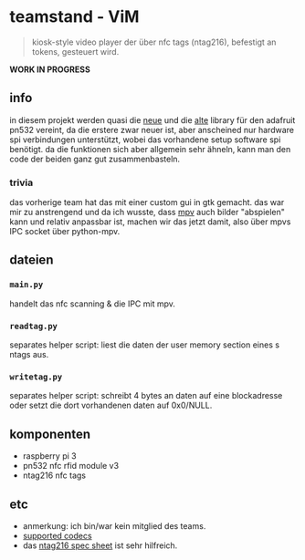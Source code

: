 # teamstand - ViM

> kiosk-style video player der über nfc tags (ntag216), befestigt an tokens, gesteuert wird.

**WORK IN PROGRESS**

## info

in diesem projekt werden quasi die [neue](https://github.com/adafruit/Adafruit_CircuitPython_PN532/blob/master/examples/pn532_readwrite_ntag2xx.py)
und die [alte](https://github.com/adafruit/Adafruit_Python_PN532/blob/master/Adafruit_PN532/PN532.py) library für den adafruit pn532 vereint, da die erstere zwar neuer ist, aber anscheined nur hardware spi verbindungen unterstützt, wobei das vorhandene setup software spi benötigt.
da die funktionen sich aber allgemein sehr ähneln, kann man den code der beiden ganz gut zusammenbasteln.

### trivia

das vorherige team hat das mit einer custom gui in gtk gemacht. das war mir zu anstrengend und da ich wusste, dass [mpv](https://github.com/mpv-player/mpv) auch bilder "abspielen" kann und relativ anpassbar ist, machen wir das jetzt damit, also über mpvs IPC socket über python-mpv.

## dateien

### `main.py`
handelt das nfc scanning & die IPC mit mpv.

### `readtag.py`
separates helper script: liest die daten der user memory section eines s ntags aus.

### `writetag.py`
separates helper script: schreibt 4 bytes an daten auf eine blockadresse oder setzt die dort vorhandenen daten auf 0x0/NULL.

## komponenten
* raspberry pi 3
* pn532 nfc rfid module v3
* ntag216 nfc tags

## etc

* anmerkung: ich bin/war kein mitglied des teams.
* [supported codecs](https://ffmpeg.org/general.html#Supported-File-Formats_002c-Codecs-or-Features)
* das [ntag216 spec sheet](https://www.nxp.com/docs/en/data-sheet/NTAG213_215_216.pdf) ist sehr hilfreich.

